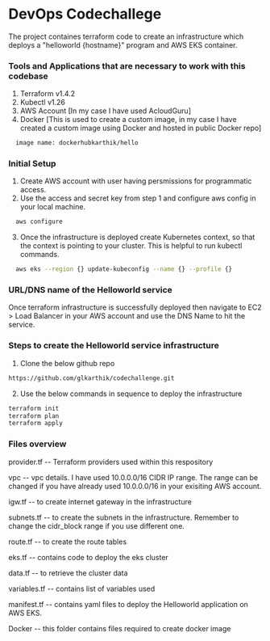 
# DevOps Codechallege

The project containes terraform code to create an infrastructure which deploys a "helloworld {hostname}" program and AWS EKS container.

### Tools and Applications that are necessary to work with this codebase

1) Terraform v1.4.2
2) Kubectl v1.26
3) AWS Account [In my case I have used AcloudGuru]
4) Docker [This is used to create a custom image, in my case I have created a custom image using Docker and hosted in public Docker repo]
```bash
  image name: dockerhubkarthik/hello
```
### Initial Setup

1) Create AWS account with user having persmissions for programmatic access.
2) Use the access and secret key from step 1 and configure aws config in your local machine.

```bash
  aws configure
```
3) Once the infrastructure is deployed create Kubernetes context, so that the context is pointing to your cluster. This is helpful to run kubectl commands.

```bash
  aws eks --region {} update-kubeconfig --name {} --profile {}
```

### URL/DNS name of the Helloworld service

Once terraform infrastructure is successfully deployed then navigate to EC2 > Load Balancer in your AWS account and use the DNS Name to hit the service.

### Steps to create the Helloworld service infrastructure

1) Clone the below github repo

```bash
https://github.com/glkarthik/codechallenge.git
```
2) Use the below commands in sequence to deploy the infrastructure

```bash
terraform init
terraform plan
terraform apply
```

### Files overview

provider.tf -- Terraform providers used within this respository

vpc -- vpc details. I have used 10.0.0.0/16 CIDR IP range. The range can be changed if you have already used 10.0.0.0/16 in your exisiting AWS account.

igw.tf -- to create internet gateway in the infrastructure

subnets.tf -- to create the subnets in the infrastructure. Remember to change the cidr_block range if you use different one.

route.tf -- to create the route tables 

eks.tf -- contains code to deploy the eks cluster

data.tf -- to retrieve the cluster data

variables.tf -- contains list of variables used

manifest.tf -- contains yaml files to deploy the Helloworld application on AWS EKS.

Docker -- this folder contains files required to create docker image